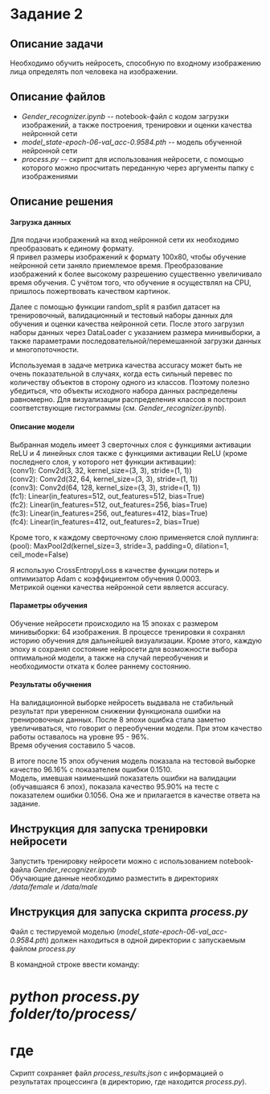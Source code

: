 # Задание 2

## Описание задачи  

Необходимо обучить нейросеть, способную по входному изображению лица определять пол человека на изображении.

## Описание файлов

- *Gender_recognizer.ipynb* -- notebook-файл с кодом загрузки изображений, а также построения, тренировки и оценки качества нейронной сети
- *model_state-epoch-06-val_acc-0.9584.pth* -- модель обученной нейронной сети
- *process.py* -- скрипт для использования нейросети, с помощью которого можно просчитать переданную через аргументы папку с изображениями 

## Описание решения  
#### Загрузка данных
Для подачи изображений на вход нейронной сети их необходимо преобразовать к единому формату.  
Я привел размеры изображений к формату 100х80, чтобы обучение нейронной сети заняло приемлемое время. 
Преобразование изображений к более высокому разрешению существенно увеличивало время обучения. 
С учётом того, что обучение я осуществлял на CPU, пришлось пожертвовать качеством картинок.  

Далее с помощью функции random_split я разбил датасет на тренировочный, валидационный и тестовый наборы данных для обучения и оценки качества нейронной сети. 
После этого загрузил наборы данных через DataLoader с указанием размера минивыборки, 
а также параметрами последовательной/перемешанной загрузки данных и многопоточности.  

Используемая в задаче метрика качества accuracy может быть не очень показательной в случаях, когда есть сильный перевес по количеству объектов в сторону одного из классов. 
Поэтому полезно убедиться, что объекты исходного набора данных распределены равномерно. 
Для визуализации распределения классов я построил соответствующие гистограммы (см. *Gender_recognizer.ipynb*).  

#### Описание модели  

Выбранная модель имеет 3 сверточных слоя с функциями активации ReLU и 4 линейных слоя также с функциями активации ReLU (кроме последнего слоя, у которого нет функции активации):  
(conv1): Conv2d(3, 32, kernel_size=(3, 3), stride=(1, 1))  
(conv2): Conv2d(32, 64, kernel_size=(3, 3), stride=(1, 1))  
(conv3): Conv2d(64, 128, kernel_size=(3, 3), stride=(1, 1))  
(fc1): Linear(in_features=512, out_features=512, bias=True)  
(fc2): Linear(in_features=512, out_features=256, bias=True)  
(fc3): Linear(in_features=256, out_features=412, bias=True)  
(fc4): Linear(in_features=412, out_features=2, bias=True)  

Кроме того, к каждому сверточному слою применяется слой пуллинга:  
(pool): MaxPool2d(kernel_size=3, stride=3, padding=0, dilation=1, ceil_mode=False)  

Я использую CrossEntropyLoss в качестве функции потерь и оптимизатор Adam с коэффициентом обучения 0.0003.  
Метрикой оценки качества нейронной сети является accuracy.

#### Параметры обучения

Обучение нейросети происходило на 15 эпохах с размером минивыборки: 64 изображения.
В процессе тренировки я сохранял историю обучения для дальнейшей визуализации. 
Кроме этого, каждую эпоху я сохранял состояние нейросети для возможности выбора оптимальной модели, а также на случай переобучения и необходимости отката к более раннему состоянию.

#### Результаты обучнения  

На валидационной выборке нейросеть выдавала не стабильный результат при уверенном снижении функционала ошибки на тренировочных данных. После 8 эпохи ошибка стала заметно увеличиваться, что говорит о переобучении модели. При этом качество работы оставалось на уровне 95 - 96%.  
Время обучения составило 5 часов.

В итоге после 15 эпох обучения модель показала на тестовой выборке качество 96.16% с показателем ошибки 0.1510.  
Модель, имевшая наименьший показатель ошибки на валидации (обучавшаяся 6 эпох), показала качество 95.90% на тесте с показателем ошибки 0.1056. Она же и прилагается в качестве ответа на задание.

## Инструкция для запуска тренировки нейросети  

Запустить тренировку нейросети можно с использованием notebook-файла *Gender_recognizer.ipynb*  
Обучающие данные необходимо разместить в директориях */data/female* и */data/male*

## Инструкция для запуска скрипта *process.py*  

Файл с тестируемой моделью (*model_state-epoch-06-val_acc-0.9584.pth*) должен находиться в одной директории с запускаемым файлом *process.py*

В командной строке ввести команду:  
# *python process.py folder/to/process/*  
# где  

Скрипт сохраняет файл *process_results.json* с информацией о результатах процессинга (в директорию, где находится *process.py*).
